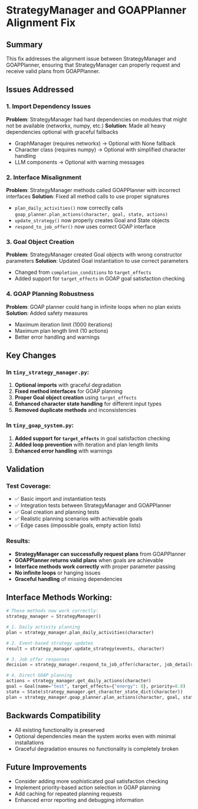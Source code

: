# StrategyManager and GOAPPlanner Alignment Fix

## Summary
This fix addresses the alignment issue between StrategyManager and GOAPPlanner, ensuring that StrategyManager can properly request and receive valid plans from GOAPPlanner.

## Issues Addressed

### 1. Import Dependency Issues
**Problem**: StrategyManager had hard dependencies on modules that might not be available (networkx, numpy, etc.)
**Solution**: Made all heavy dependencies optional with graceful fallbacks
- GraphManager (requires networkx) → Optional with None fallback
- Character class (requires numpy) → Optional with simplified character handling
- LLM components → Optional with warning messages

### 2. Interface Misalignment
**Problem**: StrategyManager methods called GOAPPlanner with incorrect interfaces
**Solution**: Fixed all method calls to use proper signatures
- `plan_daily_activities()` now correctly calls `goap_planner.plan_actions(character, goal, state, actions)`
- `update_strategy()` now properly creates Goal and State objects
- `respond_to_job_offer()` now uses correct GOAP interface

### 3. Goal Object Creation
**Problem**: StrategyManager created Goal objects with wrong constructor parameters
**Solution**: Updated Goal instantiation to use correct parameters
- Changed from `completion_conditions` to `target_effects`
- Added support for `target_effects` in GOAP goal satisfaction checking

### 4. GOAP Planning Robustness
**Problem**: GOAP planner could hang in infinite loops when no plan exists
**Solution**: Added safety measures
- Maximum iteration limit (1000 iterations)
- Maximum plan length limit (10 actions)
- Better error handling and warnings

## Key Changes

### In `tiny_strategy_manager.py`:
1. **Optional imports** with graceful degradation
2. **Fixed method interfaces** for GOAP planning
3. **Proper Goal object creation** using `target_effects`
4. **Enhanced character state handling** for different input types
5. **Removed duplicate methods** and inconsistencies

### In `tiny_goap_system.py`:
1. **Added support for `target_effects`** in goal satisfaction checking
2. **Added loop prevention** with iteration and plan length limits
3. **Enhanced error handling** with warnings

## Validation

### Test Coverage:
- ✅ Basic import and instantiation tests
- ✅ Integration tests between StrategyManager and GOAPPlanner
- ✅ Goal creation and planning tests
- ✅ Realistic planning scenarios with achievable goals
- ✅ Edge cases (impossible goals, empty action lists)

### Results:
- **StrategyManager can successfully request plans** from GOAPPlanner
- **GOAPPlanner returns valid plans** when goals are achievable
- **Interface methods work correctly** with proper parameter passing
- **No infinite loops** or hanging issues
- **Graceful handling** of missing dependencies

## Interface Methods Working:

```python
# These methods now work correctly:
strategy_manager = StrategyManager()

# 1. Daily activity planning
plan = strategy_manager.plan_daily_activities(character)

# 2. Event-based strategy updates  
result = strategy_manager.update_strategy(events, character)

# 3. Job offer responses
decision = strategy_manager.respond_to_job_offer(character, job_details)

# 4. Direct GOAP planning
actions = strategy_manager.get_daily_actions(character)
goal = Goal(name="test", target_effects={"energy": 8}, priority=0.8)
state = State(strategy_manager.get_character_state_dict(character))
plan = strategy_manager.goap_planner.plan_actions(character, goal, state, actions)
```

## Backwards Compatibility
- All existing functionality is preserved
- Optional dependencies mean the system works even with minimal installations
- Graceful degradation ensures no functionality is completely broken

## Future Improvements
- Consider adding more sophisticated goal satisfaction checking
- Implement priority-based action selection in GOAP planning
- Add caching for repeated planning requests
- Enhanced error reporting and debugging information